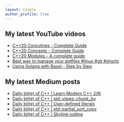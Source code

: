 ```yaml
---
layout: single
author_profile: true
---
```


## My latest YouTube videos

<ul>
<!--START_SECTION:youtube-->
<li><a href="https://www.youtube.com/watch?v=w-dmOHhBX9o">C++20 Coroutines - Complete Guide</a></li>
<li><a href="https://www.youtube.com/watch?v=1So7onMFxJM">C++20 Concepts  - Complete Guide</a></li>
<li><a href="https://www.youtube.com/watch?v=WRCwciJ5MTE">C++20 Modules - A complete guide</a></li>
<li><a href="https://www.youtube.com/watch?v=LHrB4TcU1JM">Best way to manage your dotfiles #linux #git #shorts</a></li>
<li><a href="https://www.youtube.com/watch?v=mXLrk0ipwz4">Using Golang with Bazel - Step by Step</a></li>
<!--END_SECTION:youtube-->
</ul>

## My latest Medium posts

<ul>
<!--START_SECTION:medium-->
<li><a href="https://medium.com/@simontoth/daily-bit-e-of-c-learn-modern-c-2-n-59d5434b2895?source=rss-1e1de1006a93------2">Daily bit(e) of C++ | Learn Modern C++ 2/N</a></li>
<li><a href="https://medium.com/@simontoth/daily-bit-e-of-c-std-views-chunk-by-c829d742f7b9?source=rss-1e1de1006a93------2">Daily bit(e) of C++ | std::views::chunk_by</a></li>
<li><a href="https://medium.com/@simontoth/daily-bit-e-of-c-user-defined-literals-d066291ca315?source=rss-1e1de1006a93------2">Daily bit(e) of C++ | User-defined literals</a></li>
<li><a href="https://medium.com/@simontoth/daily-bit-e-of-c-std-partial-sort-copy-ea1cfcd17d6b?source=rss-1e1de1006a93------2">Daily bit(e) of C++ | std::partial_sort_copy</a></li>
<li><a href="https://medium.com/@simontoth/daily-bit-e-of-c-skyline-outline-c9b27c8c4b6?source=rss-1e1de1006a93------2">Daily bit(e) of C++ | Skyline outline</a></li>
<!--END_SECTION:medium-->
</ul>